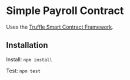 # Simple Payroll Contract
Uses the [Truffle Smart Contract Framework](http://truffleframework.com).

## Installation
Install: `npm install`

Test: `npm test`